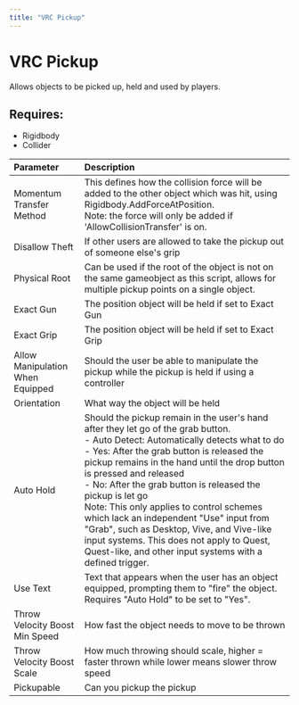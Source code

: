 ```yaml
---
title: "VRC Pickup"
---
```


# VRC Pickup

Allows objects to be picked up, held and used by players.

## Requires:

- Rigidbody
- Collider

| Parameter                        | Description                                                                                                                                                                                                                                                                                                                                                                                                                                                                                                                                                                          |
| :------------------------------- | :----------------------------------------------------------------------------------------------------------------------------------------------------------------------------------------------------------------------------------------------------------------------------------------------------------------------------------------------------------------------------------------------------------------------------------------------------------------------------------------------------------------------------------------------------------------------------------- |
| Momentum Transfer Method         | This defines how the collision force will be added to the other object which was hit, using Rigidbody.AddForceAtPosition.<br />Note: the force will only be added if 'AllowCollisionTransfer' is on.                                                                                                                                                                                                                                                                                                                                                                                 |
| Disallow Theft                   | If other users are allowed to take the pickup out of someone else's grip                                                                                                                                                                                                                                                                                                                                                                                                                                                                                                             |
| Physical Root                    | Can be used if the root of the object is not on the same gameobject as this script, allows for multiple pickup points on a single object.                                                                                                                                                                                                                                                                                                                                                                                                                                            |
| Exact Gun                        | The position object will be held if set to Exact Gun                                                                                                                                                                                                                                                                                                                                                                                                                                                                                                                                 |
| Exact Grip                       | The position object will be held if set to Exact Grip                                                                                                                                                                                                                                                                                                                                                                                                                                                                                                                                |
| Allow Manipulation When Equipped | Should the user be able to manipulate the pickup while the pickup is held if using a controller                                                                                                                                                                                                                                                                                                                                                                                                                                                                                      |
| Orientation                      | What way the object will be held                                                                                                                                                                                                                                                                                                                                                                                                                                                                                                                                                     |
| Auto Hold                        | Should the pickup remain in the user's hand after they let go of the grab button.<br />- Auto Detect: Automatically detects what to do<br />- Yes: After the grab button is released the pickup remains in the hand until the drop button is pressed and released<br />- No: After the grab button is released the pickup is let go<br />Note: This only applies to control schemes which lack an independent "Use" input from "Grab", such as Desktop, Vive, and Vive-like input systems. This does not apply to Quest, Quest-like, and other input systems with a defined trigger. |
| Use Text                         | Text that appears when the user has an object equipped, prompting them to "fire" the object.<br />Requires "Auto Hold" to be set to "Yes".                                                                                                                                                                                                                                                                                                                                                                                                                                           |
| Throw Velocity Boost Min Speed   | How fast the object needs to move to be thrown                                                                                                                                                                                                                                                                                                                                                                                                                                                                                                                                       |
| Throw Velocity Boost Scale       | How much throwing should scale, higher = faster thrown while lower means slower throw speed                                                                                                                                                                                                                                                                                                                                                                                                                                                                                          |
| Pickupable                       | Can you pickup the pickup                                                                                                                                                                                                                                                                                                                                                                                                                                                                                                                                                            |